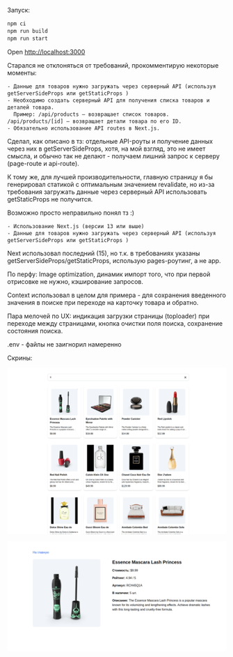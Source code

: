 Запуск:

```bash
npm ci
npm run build
npm run start
```

Open [http://localhost:3000](http://localhost:3000)

Старался не отклоняться от требований, прокомментирую некоторые моменты:

```
- Данные для товаров нужно загружать через серверный API (используя getServerSideProps или getStaticProps )
- Необходимо создать серверный API для получения списка товаров и деталей товара.
  Пример: /api/products — возвращает список товаров. /api/products/[id] — возвращает детали товара по его ID.
- Обязательно использование API routes в Next.js.
```

Сделал, как описано в тз: отдельные API-роуты и получение данных через них в getServerSideProps, хотя, на мой взгляд, это не имеет смысла, и обычно так не делают - получаем лишний запрос к серверу (page-route и api-route).

К тому же, для лучшей производительности, главную страницу я бы генерировал статикой с оптимальным значением revalidate, но из-за требования загружать данные через серверный API использовать getStaticProps не получится.

Возможно просто неправильно понял тз :)

```
- Использование Next.js (версии 13 или выше)
- Данные для товаров нужно загружать через серверный API (используя getServerSideProps или getStaticProps )
```

Next использовал последний (15), но т.к. в требованиях указаны getServerSideProps/getStaticProps, использую pages-роутинг, а не app.

По перфу: Image optimization, динамик импорт того, что при первой отрисовке не нужно, кэширование запросов.

Context использовал в целом для примера - для сохранения введенного значения в поиске при переходе на карточку товара и обратно.

Пара мелочей по UX: индикация загрузки страницы (toploader) при переходе между страницами, кнопка очистки поля поиска, сохранение состояния поиска.

.env - файлы не заигнорил намеренно


Скрины:


![main](https://github.com/srgmatin/orient-test/blob/master/docs/main.png)

![product](https://github.com/srgmatin/orient-test/blob/master/docs/product.png)
